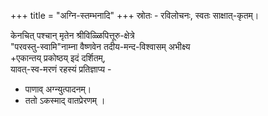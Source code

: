 +++
title = "अग्नि-स्तम्भनादि"
+++
स्रोतः - रविलोचनः, स्वतः साक्षात्-कृतम्। 

केनचित् पश्चान् मृतेन श्रीविळ्ळिपित्तूरु-क्षेत्रे  
"परवस्तु-स्वामि"नाम्ना वैष्णवेन तदीय-मन्द-विश्वासम् अभीक्ष्य  
+एकान्तय् प्रकोष्ठय् इदं दर्शितम्,  
यावत्-स्व-मरणं रहस्यं प्रतिज्ञाप्य -  

- पाणाव् अग्न्युत्पादनम्।  
- ततो ऽकस्माद् वातप्रेरणम् ।
